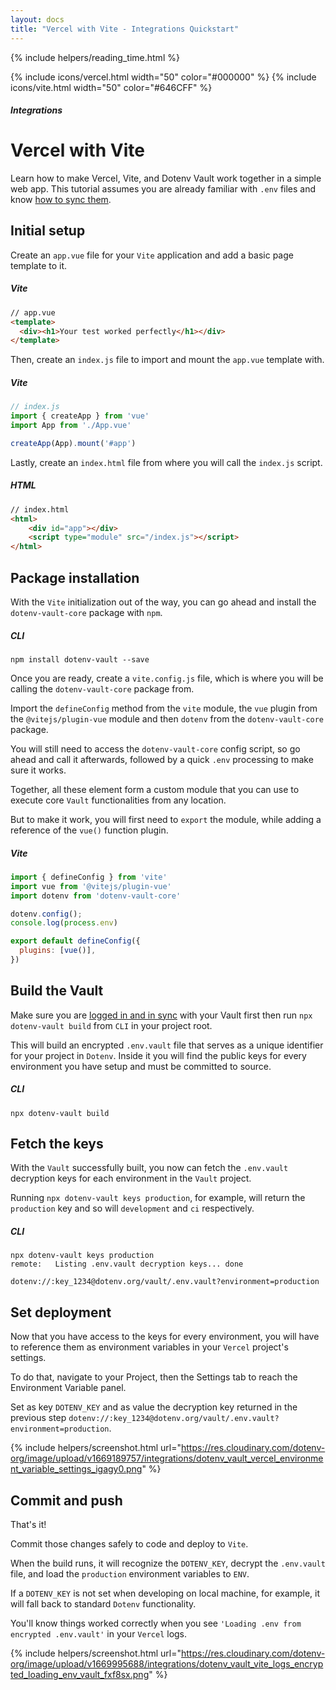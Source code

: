 ```yaml
---
layout: docs
title: "Vercel with Vite - Integrations Quickstart"
---
```


{% include helpers/reading_time.html %}

{% include icons/vercel.html width="50" color="#000000" %}
{% include icons/vite.html width="50" color="#646CFF" %}

##### Integrations

# __Vercel with Vite__

Learn how to make Vercel, Vite, and Dotenv Vault work together in a simple web app. This tutorial assumes you are already familiar with `.env` files and know [how to sync them](/docs/tutorials/sync).


## Initial setup

Create an `app.vue` file for your `Vite` application and add a basic page template to it.

##### Vite
```html
// app.vue
<template>
  <div><h1>Your test worked perfectly</h1></div>
</template>
```

Then, create an `index.js` file to import and mount the `app.vue` template with.

##### Vite
```js
// index.js
import { createApp } from 'vue'
import App from './App.vue'

createApp(App).mount('#app')
```

Lastly, create an `index.html` file from where you will call the `index.js` script.

##### HTML
```html
// index.html
<html>
    <div id="app"></div>
    <script type="module" src="/index.js"></script>
</html>
```

## Package installation
With the `Vite` initialization out of the way, you can go ahead and install the `dotenv-vault-core` package with `npm`.

##### CLI
```shell
npm install dotenv-vault --save
```

Once you are ready, create a `vite.config.js` file, which is where you will be calling the `dotenv-vault-core` package from.

Import the `defineConfig` method from the `vite` module, the `vue` plugin from the `@vitejs/plugin-vue` module and then `dotenv` from the `dotenv-vault-core` package.

You will still need to access the `dotenv-vault-core` config script, so go ahead and call it afterwards, followed by a quick `.env` processing to make sure it works.

Together, all these element form a custom module that you can use to execute core `Vault` functionalities from any location.

But to make it work, you will first need to `export` the module, while adding a reference of the `vue()` function plugin.  

##### Vite
```js
import { defineConfig } from 'vite'
import vue from '@vitejs/plugin-vue'
import dotenv from 'dotenv-vault-core'

dotenv.config();
console.log(process.env)

export default defineConfig({
  plugins: [vue()],
})
```

## Build the Vault
Make sure you are [logged in and in sync](/docs/tutorials/sync) with your Vault first then run `npx dotenv-vault build` from `CLI` in your project root.

This will build an encrypted `.env.vault` file that serves as a unique identifier for your project in `Dotenv`. Inside it you will find the public keys for every environment you have setup and must be committed to source.

##### CLI
```shell
npx dotenv-vault build
```

## Fetch the keys
With the `Vault` successfully built, you now can fetch the `.env.vault` decryption keys for each environment in the `Vault` project.

Running `npx dotenv-vault keys production`, for example, will return the `production` key and so will `development` and `ci` respectively.

##### CLI
```shell
npx dotenv-vault keys production
remote:   Listing .env.vault decryption keys... done

dotenv://:key_1234@dotenv.org/vault/.env.vault?environment=production
```

## Set deployment
Now that you have access to the keys for every environment, you will have to reference them as environment variables in your `Vercel` project's settings.

To do that, navigate to your Project, then the Settings tab to reach the Environment Variable panel.

Set as key `DOTENV_KEY` and as value the decryption key returned in the previous step `dotenv://:key_1234@dotenv.org/vault/.env.vault?environment=production`.

{% include helpers/screenshot.html url="https://res.cloudinary.com/dotenv-org/image/upload/v1669189757/integrations/dotenv_vault_vercel_environment_variable_settings_igagy0.png" %}

## Commit and push
That's it!

Commit those changes safely to code and deploy to `Vite`.

When the build runs, it will recognize the `DOTENV_KEY`, decrypt the `.env.vault` file, and load the `production` environment variables to `ENV`.

If a `DOTENV_KEY` is not set when developing on local machine, for example, it will fall back to standard `Dotenv` functionality.

You'll know things worked correctly when you see `'Loading .env from encrypted .env.vault'` in your `Vercel` logs.

{% include helpers/screenshot.html url="https://res.cloudinary.com/dotenv-org/image/upload/v1669995688/integrations/dotenv_vault_vite_logs_encrypted_loading_env_vault_fxf8sx.png" %}
